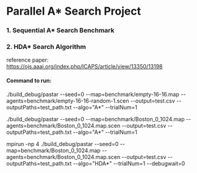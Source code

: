 # Parallel A* Search Project

### 1. Sequential A* Search Benchmark

### 2. HDA* Search Algorithm
reference paper: https://ojs.aaai.org/index.php/ICAPS/article/view/13350/13198



#### Command to run:

./build_debug/pastar --seed=0 --map=benchmark/empty-16-16.map --agents=benchmark/empty-16-16-random-1.scen --output=test.csv  --outputPaths=test_path.txt --algo="A*" --trialNum=1


./build_debug/pastar --seed=0 --map=benchmark/Boston_0_1024.map --agents=benchmark/Boston_0_1024.map.scen --output=test.csv  --outputPaths=test_path.txt --algo="A*" --trialNum=1


mpirun -np 4 ./build_debug/pastar --seed=0 --map=benchmark/Boston_0_1024.map --agents=benchmark/Boston_0_1024.map.scen --output=test.csv  --outputPaths=test_path.txt --algo="HDA*" --trialNum=1 --debugwait=0
